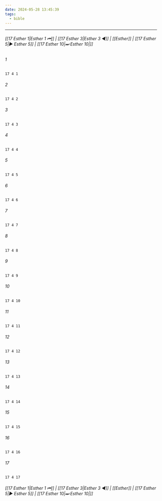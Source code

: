 ```yaml
---
date: 2024-05-28 13:45:39
tags:
  - bible
---
```

___

###### [[17 Esther 1|Esther 1 ⏮]] | [[17 Esther 3|Esther 3 ◀]] | [[Esther]] | [[17 Esther 5|▶ Esther 5]] | [[17 Esther 10|⏭ Esther 10|]]

###### 1
``` verse
17 4 1 
```
###### 2
``` verse
17 4 2 
```
###### 3
``` verse
17 4 3 
```
###### 4
``` verse
17 4 4 
```
###### 5
``` verse
17 4 5 
```
###### 6
``` verse
17 4 6 
```
###### 7
``` verse
17 4 7 
```
###### 8
``` verse
17 4 8 
```
###### 9
``` verse
17 4 9 
```
###### 10
``` verse
17 4 10 
```
###### 11
``` verse
17 4 11 
```
###### 12
``` verse
17 4 12 
```
###### 13
``` verse
17 4 13 
```
###### 14
``` verse
17 4 14 
```
###### 15
``` verse
17 4 15 
```
###### 16
``` verse
17 4 16 
```
###### 17
``` verse
17 4 17 
```

###### [[17 Esther 1|Esther 1 ⏮]] | [[17 Esther 3|Esther 3 ◀]] | [[Esther]] | [[17 Esther 5|▶ Esther 5]] | [[17 Esther 10|⏭ Esther 10|]]

